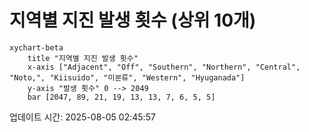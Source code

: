 # 지역별 지진 발생 횟수 (상위 10개)

```mermaid
xychart-beta
    title "지역별 지진 발생 횟수"
    x-axis ["Adjacent", "Off", "Southern", "Northern", "Central", "Noto,", "Kiisuido", "미분류", "Western", "Hyuganada"]
    y-axis "발생 횟수" 0 --> 2049
    bar [2047, 89, 21, 19, 13, 13, 7, 6, 5, 5]
```

업데이트 시간: 2025-08-05 02:45:57
